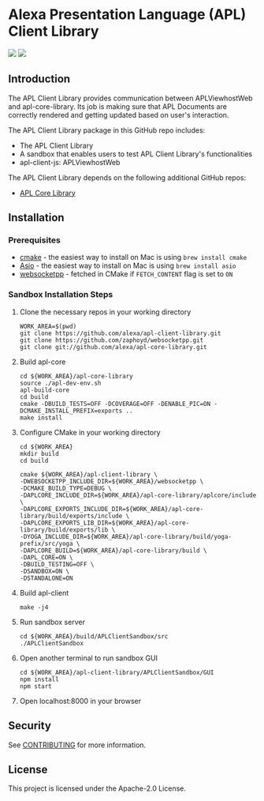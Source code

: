 # Alexa Presentation Language (APL) Client Library

<p>
 <a href="https://github.com/alexa/apl-client-library/tree/v2022.2.0" alt="version">
 <img src="https://img.shields.io/badge/stable%20version-2022.2.0-brightgreen" /></a>
 <a href="https://github.com/alexa/apl-core-library/tree/v2022.2.0" alt="APLCore">
 <img src="https://img.shields.io/badge/apl%20core%20library-2022.2.0-navy" /></a>
</p>
 
## Introduction

The APL Client Library provides communication between APLViewhostWeb and apl-core-library. Its job is making sure that APL Documents are correctly rendered and getting updated based on user's interaction.

The APL Client Library package in this GitHub repo includes:

- The APL Client Library
- A sandbox that enables users to test APL Client Library's functionalities
- apl-client-js: APLViewhostWeb

The APL Client Library depends on the following additional GitHub repos:

- [APL Core Library](https://github.com/alexa/apl-core-library)

## Installation

### Prerequisites

* [cmake](https://cmake.org/install/) - the easiest way to install on Mac is using `brew install cmake`
* [Asio](https://think-async.com/Asio/) - the easiest way to install on Mac is using `brew install asio`
* [websocketpp](https://github.com/zaphoyd/websocketpp) - fetched in CMake if `FETCH_CONTENT` flag is set to `ON`

### Sandbox Installation Steps

1. Clone the necessary repos in your working directory
    ```
    WORK_AREA=$(pwd)
    git clone https://github.com/alexa/apl-client-library.git
    git clone https://github.com/zaphoyd/websocketpp.git
    git clone git://github.com/alexa/apl-core-library.git
    ```
1. Build apl-core
    ```
    cd ${WORK_AREA}/apl-core-library
    source ./apl-dev-env.sh
    apl-build-core
    cd build
    cmake -DBUILD_TESTS=OFF -DCOVERAGE=OFF -DENABLE_PIC=ON -DCMAKE_INSTALL_PREFIX=exports ..
    make install
    ```
1. Configure CMake in your working directory
    ```
    cd ${WORK_AREA}
    mkdir build
    cd build
    ```
    ```
    cmake ${WORK_AREA}/apl-client-library \
    -DWEBSOCKETPP_INCLUDE_DIR=${WORK_AREA}/websocketpp \
    -DCMAKE_BUILD_TYPE=DEBUG \
    -DAPLCORE_INCLUDE_DIR=${WORK_AREA}/apl-core-library/aplcore/include \
    -DAPLCORE_EXPORTS_INCLUDE_DIR=${WORK_AREA}/apl-core-library/build/exports/include \
    -DAPLCORE_EXPORTS_LIB_DIR=${WORK_AREA}/apl-core-library/build/exports/lib \
    -DYOGA_INCLUDE_DIR=${WORK_AREA}/apl-core-library/build/yoga-prefix/src/yoga \
    -DAPLCORE_BUILD=${WORK_AREA}/apl-core-library/build \
    -DAPL_CORE=ON \
    -DBUILD_TESTING=OFF \
    -DSANDBOX=ON \
    -DSTANDALONE=ON
    ```
1. Build apl-client
   ```
   make -j4
   ```
1. Run sandbox server
   ```
   cd ${WORK_AREA}/build/APLClientSandbox/src
   ./APLClientSandbox
   ```
1. Open another terminal to run sandbox GUI
   ```
   cd ${WORK_AREA}/apl-client-library/APLClientSandbox/GUI
   npm install
   npm start
   ```
1. Open localhost:8000 in your browser

## Security

See [CONTRIBUTING](CONTRIBUTING.md#security-issue-notifications) for more information.

## License

This project is licensed under the Apache-2.0 License.
